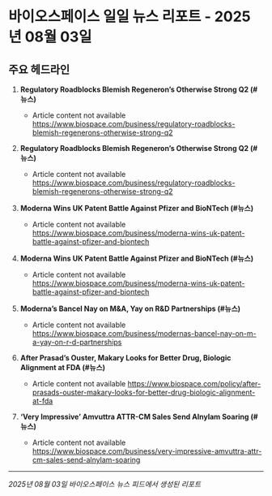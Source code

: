 # 바이오스페이스 일일 뉴스 리포트 - 2025년 08월 03일


## 주요 헤드라인

1. **Regulatory Roadblocks Blemish Regeneron’s Otherwise Strong Q2 (#뉴스)**
   - Article content not available
   <https://www.biospace.com/business/regulatory-roadblocks-blemish-regenerons-otherwise-strong-q2>

2. **Regulatory Roadblocks Blemish Regeneron’s Otherwise Strong Q2 (#뉴스)**
   - Article content not available
   <https://www.biospace.com/business/regulatory-roadblocks-blemish-regenerons-otherwise-strong-q2>

3. **Moderna Wins UK Patent Battle Against Pfizer and BioNTech (#뉴스)**
   - Article content not available
   <https://www.biospace.com/business/moderna-wins-uk-patent-battle-against-pfizer-and-biontech>

4. **Moderna Wins UK Patent Battle Against Pfizer and BioNTech (#뉴스)**
   - Article content not available
   <https://www.biospace.com/business/moderna-wins-uk-patent-battle-against-pfizer-and-biontech>

5. **Moderna’s Bancel Nay on M&A, Yay on R&D Partnerships (#뉴스)**
   - Article content not available
   <https://www.biospace.com/business/modernas-bancel-nay-on-m-a-yay-on-r-d-partnerships>

6. **After Prasad’s Ouster, Makary Looks for Better Drug, Biologic Alignment at FDA (#뉴스)**
   - Article content not available
   <https://www.biospace.com/policy/after-prasads-ouster-makary-looks-for-better-drug-biologic-alignment-at-fda>

7. **‘Very Impressive’ Amvuttra ATTR-CM Sales Send Alnylam Soaring (#뉴스)**
   - Article content not available
   <https://www.biospace.com/business/very-impressive-amvuttra-attr-cm-sales-send-alnylam-soaring>


---
*2025년 08월 03일 바이오스페이스 뉴스 피드에서 생성된 리포트*